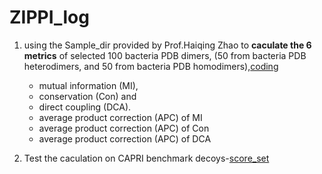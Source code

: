 # ZIPPI_log
1. using the Sample_dir provided by Prof.Haiqing Zhao to **caculate the 6 metrics** of selected 100 bacteria PDB dimers, (50 from bacteria PDB heterodimers, and 50 from bacteria PDB homodimers),[coding](https://github.com/Xinyua0110/ZIPPI_Sample_dir/tree/6-metrics)
   * mutual information (MI), 
   * conservation (Con) and 
   * direct coupling (DCA). 
   * average product correction (APC) of MI
   * average product correction (APC) of Con
   * average product correction (APC) of DCA

2. Test the caculation on CAPRI benchmark decoys-[score_set](https://scoreset.org/index.php?browse)
